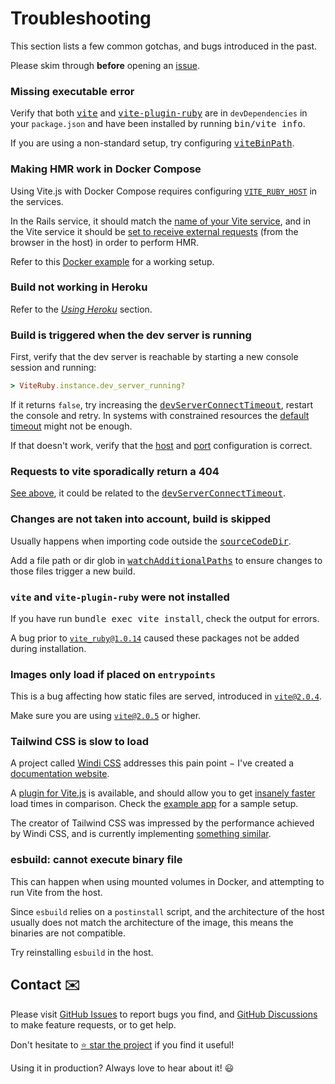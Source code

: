 [project]: https://github.com/ElMassimo/vite_ruby
[GitHub Issues]: https://github.com/ElMassimo/vite_ruby/issues?q=is%3Aissue+is%3Aopen+sort%3Aupdated-desc
[GitHub Discussions]: https://github.com/ElMassimo/vite_ruby/discussions
[sourceCodeDir]: /config/#sourcecodedir
[watchAdditionalPaths]: /config/#watchadditionalpaths
[devServerConnectTimeout]: /config/#devserverconnecttimeout
[host]: /config/#host
[port]: /config/#port
[vite]: https://vitejs.dev/
[vite-plugin-ruby]: https://github.com/ElMassimo/vite_ruby/tree/main/vite-plugin-ruby
[viteBinPath]: /config/#vitebinpath
[docker example]: https://github.com/ElMassimo/vite_rails_docker_example
[Using Heroku]: /guide/deployment#using-heroku
[example app]: https://github.com/ElMassimo/vite_ruby/tree/main/examples/rails/vite.config.ts

# Troubleshooting

This section lists a few common gotchas, and bugs introduced in the past.

Please skim through __before__ opening an [issue][GitHub Issues].

### Missing executable error

Verify that both <kbd>[vite]</kbd> and <kbd>[vite-plugin-ruby]</kbd> are in `devDependencies` in your `package.json` and have been installed by running <kbd>bin/vite info</kbd>.

If you are using a non-standard setup, try configuring <kbd>[viteBinPath]</kbd>.

### Making HMR work in Docker Compose

Using Vite.js with Docker Compose requires configuring [`VITE_RUBY_HOST`][host] in the services.

In the Rails service, it should match the [name of your Vite service](https://github.com/ElMassimo/vite_rails_docker_example/blob/main/docker-compose.yml#L13), and in the Vite service it should be [set to receive external requests](https://github.com/ElMassimo/vite_rails_docker_example/blob/main/docker-compose.yml#L27) (from the browser in the host) in order to perform HMR.

Refer to this [Docker example] for a working setup.

### Build not working in Heroku

Refer to the _[Using Heroku]_ section.

### Build is triggered when the dev server is running

First, verify that the dev server is reachable by starting a new console session and running:

```ruby
> ViteRuby.instance.dev_server_running?
```

If it returns `false`, try increasing the <kbd>[devServerConnectTimeout]</kbd>, restart the console and retry.
In systems with constrained resources the [default timeout][devServerConnectTimeout] might not be enough.

If that doesn't work, verify that the [host] and [port] configuration is correct.

### Requests to vite sporadically return a 404

[See above](/guide/troubleshooting.html#build-is-triggered-when-the-dev-server-is-running), it could be related to the <kbd>[devServerConnectTimeout]</kbd>.

### Changes are not taken into account, build is skipped

Usually happens when importing code outside the <kbd>[sourceCodeDir]</kbd>.

Add a file path or dir glob in <kbd>[watchAdditionalPaths]</kbd> to ensure changes to those files trigger a new build.

### `vite` and `vite-plugin-ruby` were not installed

If you have run <kbd>bundle exec vite install</kbd>, check the output for errors.

A bug prior to [`vite_ruby@1.0.14`](https://github.com/ElMassimo/vite_ruby/pull/23) caused these packages not be added during installation.

### Images only load if placed on `entrypoints`

This is a bug affecting how static files are served, introduced in [`vite@2.0.4`](https://github.com/vitejs/vite/pull/2201). 

Make sure you are using [`vite@2.0.5`](https://github.com/vitejs/vite/pull/2309) or higher.

### Tailwind CSS is slow to load

A project called [Windi CSS](https://github.com/windicss/windicss) addresses this pain point − I've created a [documentation website](http://windicss.netlify.app/).

A [plugin for Vite.js](https://github.com/windicss/vite-plugin-windicss) is available, and should allow you to get [insanely faster](https://twitter.com/antfu7/status/1361398324587163648) load times in comparison. Check the [example app] for a sample setup.

The creator of Tailwind CSS was impressed by the performance achieved by Windi CSS, and is currently implementing [something similar](https://twitter.com/adamwathan/status/1363638620209446921).

### esbuild: cannot execute binary file

This can happen when using mounted volumes in Docker, and attempting to run Vite from the host.

Since `esbuild` relies on a `postinstall` script, and the architecture of the host usually does not match the architecture of the image, this means the binaries are not compatible.

Try reinstalling `esbuild` in the host.

## Contact ✉️

Please visit [GitHub Issues] to report bugs you find, and [GitHub Discussions] to make feature requests, or to get help.

Don't hesitate to [⭐️ star the project][project] if you find it useful!

Using it in production? Always love to hear about it! 😃
